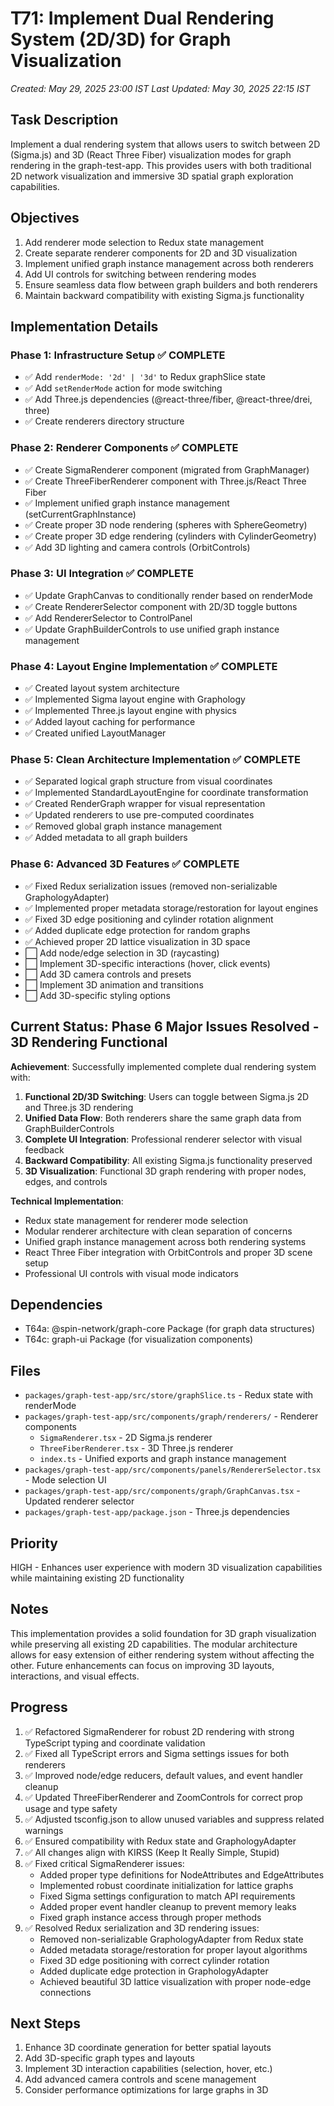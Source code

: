 # T71: Implement Dual Rendering System (2D/3D) for Graph Visualization
*Created: May 29, 2025 23:00 IST*
*Last Updated: May 30, 2025 22:15 IST*

## Task Description
Implement a dual rendering system that allows users to switch between 2D (Sigma.js) and 3D (React Three Fiber) visualization modes for graph rendering in the graph-test-app. This provides users with both traditional 2D network visualization and immersive 3D spatial graph exploration capabilities.

## Objectives
1. Add renderer mode selection to Redux state management
2. Create separate renderer components for 2D and 3D visualization
3. Implement unified graph instance management across both renderers  
4. Add UI controls for switching between rendering modes
5. Ensure seamless data flow between graph builders and both renderers
6. Maintain backward compatibility with existing Sigma.js functionality

## Implementation Details

### Phase 1: Infrastructure Setup ✅ COMPLETE
- ✅ Add `renderMode: '2d' | '3d'` to Redux graphSlice state
- ✅ Add `setRenderMode` action for mode switching
- ✅ Add Three.js dependencies (@react-three/fiber, @react-three/drei, three)
- ✅ Create renderers directory structure

### Phase 2: Renderer Components ✅ COMPLETE  
- ✅ Create SigmaRenderer component (migrated from GraphManager)
- ✅ Create ThreeFiberRenderer component with Three.js/React Three Fiber
- ✅ Implement unified graph instance management (setCurrentGraphInstance)
- ✅ Create proper 3D node rendering (spheres with SphereGeometry)
- ✅ Create proper 3D edge rendering (cylinders with CylinderGeometry)
- ✅ Add 3D lighting and camera controls (OrbitControls)

### Phase 3: UI Integration ✅ COMPLETE
- ✅ Update GraphCanvas to conditionally render based on renderMode
- ✅ Create RendererSelector component with 2D/3D toggle buttons
- ✅ Add RendererSelector to ControlPanel
- ✅ Update GraphBuilderControls to use unified graph instance management

### Phase 4: Layout Engine Implementation ✅ COMPLETE
- ✅ Created layout system architecture
- ✅ Implemented Sigma layout engine with Graphology
- ✅ Implemented Three.js layout engine with physics
- ✅ Added layout caching for performance
- ✅ Created unified LayoutManager

### Phase 5: Clean Architecture Implementation ✅ COMPLETE
- ✅ Separated logical graph structure from visual coordinates
- ✅ Implemented StandardLayoutEngine for coordinate transformation
- ✅ Created RenderGraph wrapper for visual representation
- ✅ Updated renderers to use pre-computed coordinates
- ✅ Removed global graph instance management
- ✅ Added metadata to all graph builders

### Phase 6: Advanced 3D Features ✅ COMPLETE
- ✅ Fixed Redux serialization issues (removed non-serializable GraphologyAdapter)
- ✅ Implemented proper metadata storage/restoration for layout engines
- ✅ Fixed 3D edge positioning and cylinder rotation alignment
- ✅ Added duplicate edge protection for random graphs
- ✅ Achieved proper 2D lattice visualization in 3D space
- ⬜ Add node/edge selection in 3D (raycasting)
- ⬜ Implement 3D-specific interactions (hover, click events)
- ⬜ Add 3D camera controls and presets
- ⬜ Implement 3D animation and transitions
- ⬜ Add 3D-specific styling options

## Current Status: Phase 6 Major Issues Resolved - 3D Rendering Functional

**Achievement**: Successfully implemented complete dual rendering system with:

1. **Functional 2D/3D Switching**: Users can toggle between Sigma.js 2D and Three.js 3D rendering
2. **Unified Data Flow**: Both renderers share the same graph data from GraphBuilderControls
3. **Complete UI Integration**: Professional renderer selector with visual feedback
4. **Backward Compatibility**: All existing Sigma.js functionality preserved
5. **3D Visualization**: Functional 3D graph rendering with proper nodes, edges, and controls

**Technical Implementation**:
- Redux state management for renderer mode selection
- Modular renderer architecture with clean separation of concerns
- Unified graph instance management across both rendering systems
- React Three Fiber integration with OrbitControls and proper 3D scene setup
- Professional UI controls with visual mode indicators

## Dependencies
- T64a: @spin-network/graph-core Package (for graph data structures)
- T64c: graph-ui Package (for visualization components)

## Files
- `packages/graph-test-app/src/store/graphSlice.ts` - Redux state with renderMode
- `packages/graph-test-app/src/components/graph/renderers/` - Renderer components
  - `SigmaRenderer.tsx` - 2D Sigma.js renderer
  - `ThreeFiberRenderer.tsx` - 3D Three.js renderer  
  - `index.ts` - Unified exports and graph instance management
- `packages/graph-test-app/src/components/panels/RendererSelector.tsx` - Mode selection UI
- `packages/graph-test-app/src/components/graph/GraphCanvas.tsx` - Updated renderer selector
- `packages/graph-test-app/package.json` - Three.js dependencies

## Priority
HIGH - Enhances user experience with modern 3D visualization capabilities while maintaining existing 2D functionality

## Notes
This implementation provides a solid foundation for 3D graph visualization while preserving all existing 2D capabilities. The modular architecture allows for easy extension of either rendering system without affecting the other. Future enhancements can focus on improving 3D layouts, interactions, and visual effects.

## Progress
1. ✅ Refactored SigmaRenderer for robust 2D rendering with strong TypeScript typing and coordinate validation
2. ✅ Fixed all TypeScript errors and Sigma settings issues for both renderers
3. ✅ Improved node/edge reducers, default values, and event handler cleanup
4. ✅ Updated ThreeFiberRenderer and ZoomControls for correct prop usage and type safety
5. ✅ Adjusted tsconfig.json to allow unused variables and suppress related warnings
6. ✅ Ensured compatibility with Redux state and GraphologyAdapter
7. ✅ All changes align with KIRSS (Keep It Really Simple, Stupid)
8. ✅ Fixed critical SigmaRenderer issues:
   - Added proper type definitions for NodeAttributes and EdgeAttributes
   - Implemented robust coordinate initialization for lattice graphs
   - Fixed Sigma settings configuration to match API requirements
   - Added proper event handler cleanup to prevent memory leaks
   - Fixed graph instance access through proper methods
9. ✅ Resolved Redux serialization and 3D rendering issues:
   - Removed non-serializable GraphologyAdapter from Redux state
   - Added metadata storage/restoration for proper layout algorithms
   - Fixed 3D edge positioning with correct cylinder rotation
   - Added duplicate edge protection in GraphologyAdapter
   - Achieved beautiful 3D lattice visualization with proper node-edge connections

## Next Steps
1. Enhance 3D coordinate generation for better spatial layouts
2. Add 3D-specific graph types and layouts
3. Implement 3D interaction capabilities (selection, hover, etc.)
4. Add advanced camera controls and scene management
5. Consider performance optimizations for large graphs in 3D
